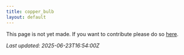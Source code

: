 ```yaml
---
title: copper_bulb
layout: default
---
```


This page is not yet made. If you want to contribute please do so [here](https://github.com/CrazyH2/Bigstone/blob/wiki/components/copper_bulb.md).

_Last updated: 2025-06-23T16:54:00Z_
